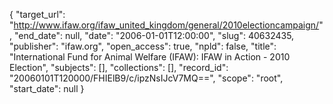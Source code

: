 {
  "target_url": "http://www.ifaw.org/ifaw_united_kingdom/general/2010electioncampaign/", 
  "end_date": null, 
  "date": "2006-01-01T12:00:00", 
  "slug": 40632435, 
  "publisher": "ifaw.org", 
  "open_access": true, 
  "npld": false, 
  "title": "International Fund for Animal Welfare (IFAW): IFAW in Action - 2010 Election", 
  "subjects": [], 
  "collections": [], 
  "record_id": "20060101T120000/FHIElB9/c/ipzNsIJcV7MQ==", 
  "scope": "root", 
  "start_date": null
}

